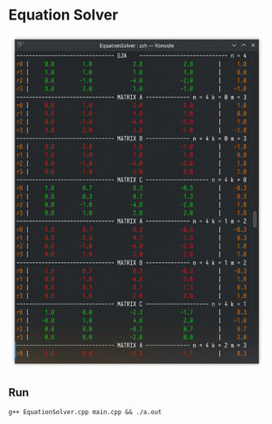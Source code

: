 Equation Solver
===============

<img src="docs/test.png">

## Run

```
g++ EquationSolver.cpp main.cpp && ./a.out
```
